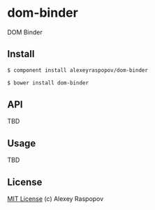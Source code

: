 # dom-binder

DOM Binder

## Install

```bash
$ component install alexeyraspopov/dom-binder
```

```bash
$ bower install dom-binder
```

## API

TBD

## Usage

TBD

## License

[MIT License](http://en.wikipedia.org/wiki/MIT_License) (c) Alexey Raspopov
